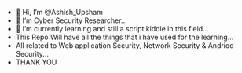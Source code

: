 - 👋 Hi, I’m @Ashish_Upsham
- 👀 I’m Cyber Security Researcher...
- 🌱 I’m currently learning and still a script kiddie in this field...
- This Repo Will have all the things that i have used for the learning... 
- All related to Web application Security, Network Security & Andriod Security...
- THANK YOU


